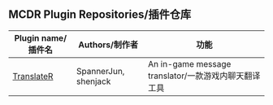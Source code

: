 MCDR Plugin Repositories/插件仓库
----
|Plugin name/插件名|Authors/制作者|功能|
|-|-|-|
|[TranslateR](https://github.com/Minecraft-TecoCraft-server/TranslateR)|SpannerJun, shenjack|An in-game message translator/一款游戏内聊天翻译工具

